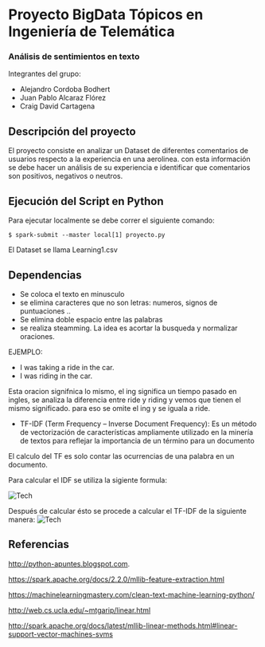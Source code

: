 # Proyecto BigData Tópicos en Ingeniería de Telemática 
   ### Análisis de sentimientos en texto
  
  Integrantes del grupo:
  * Alejandro Cordoba Bodhert 
  * Juan Pablo Alcaraz Flórez 
  * Craig David Cartagena 


  ## Descripción del proyecto
  El proyecto consiste en analizar un Dataset de diferentes comentarios de usuarios respecto a la experiencia en una aerolinea. con esta información se debe hacer un análisis de su experiencia e identificar que comentarios son positivos, negativos o neutros.

  ## Ejecución del Script en Python

   Para ejecutar localmente se debe correr el siguiente comando:

  ``` $ spark-submit --master local[1] proyecto.py ```

   El Dataset se llama Learning1.csv

   ## Dependencias
   
   - Se coloca el texto en minusculo
   - se elimina caracteres que no son letras: numeros, signos de puntuaciones ..
   - Se elimina doble espacio entre las palabras
   - se realiza steamming. La idea es acortar la busqueda y normalizar oraciones.
   
   EJEMPLO:
   
   * I was taking a ride in the car.
   * I was riding in the car.
   
   Esta oracion signifnica lo mismo, el ing significa un tiempo pasado en ingles, se analiza la diferencia entre ride y riding y vemos que tienen el mismo significado. para eso se omite el ing y se iguala a ride.
   
      

   * TF-IDF (Term Frequency – Inverse Document Frequency): Es un método de vectorización
  de características ampliamente utilizado en la minería de textos para reflejar la
  importancia de un término para un documento

 El calculo del TF es solo contar las ocurrencias de una palabra en un documento.

 Para calcular el IDF se utiliza la sigiente formula:

 ![Tech](/formula.png)

 Después de calcular ésto se procede a calcular el TF-IDF de la siguiente manera:
 ![Tech](/tf.png)

## Referencias

http://python-apuntes.blogspot.com.

https://spark.apache.org/docs/2.2.0/mllib-feature-extraction.html

https://machinelearningmastery.com/clean-text-machine-learning-python/

http://web.cs.ucla.edu/~mtgarip/linear.html

http://spark.apache.org/docs/latest/mllib-linear-methods.html#linear-support-vector-machines-svms
